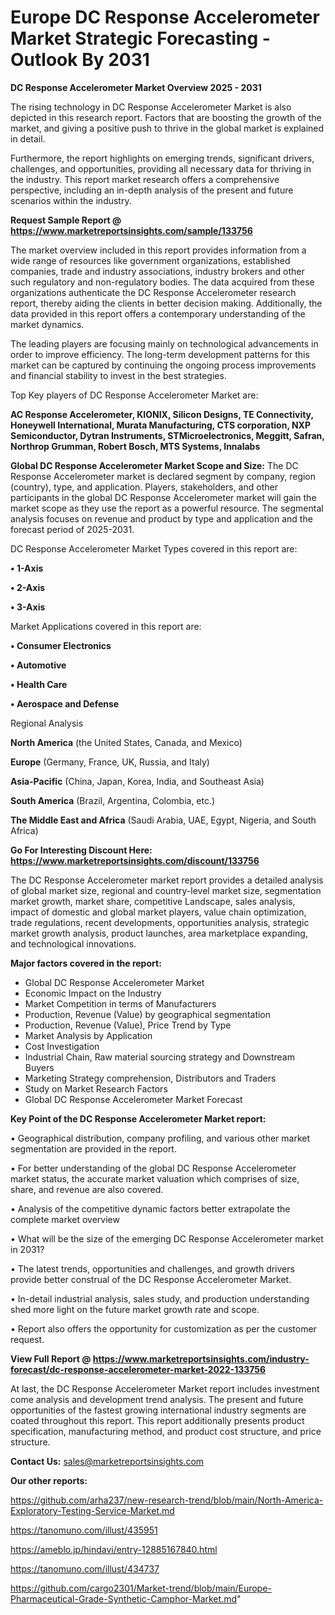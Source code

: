  # Europe DC Response Accelerometer Market Strategic Forecasting - Outlook By 2031

<Strong> DC Response Accelerometer Market Overview 2025 - 2031</strong>

The rising technology in DC Response Accelerometer Market is also depicted in this research report. Factors that are boosting the growth of the market, and giving a positive push to thrive in the global market is explained in detail.

Furthermore, the report highlights on emerging trends, significant drivers, challenges, and opportunities, providing all necessary data for thriving in the industry. This report market research offers a comprehensive perspective, including an in-depth analysis of the present and future scenarios within the industry.

<strong>Request Sample Report @ <a href=https://www.marketreportsinsights.com/sample/133756>https://www.marketreportsinsights.com/sample/133756</a></strong>

The market overview included in this report provides information from a wide range of resources like government organizations, established companies, trade and industry associations, industry brokers and other such regulatory and non-regulatory bodies. The data acquired from these organizations authenticate the DC Response Accelerometer research report, thereby aiding the clients in better decision making. Additionally, the data provided in this report offers a contemporary understanding of the market dynamics.

The leading players are focusing mainly on technological advancements in order to improve efficiency. The long-term development patterns for this market can be captured by continuing the ongoing process improvements and financial stability to invest in the best strategies.

Top Key players of DC Response Accelerometer Market are:

<strong>AC Response Accelerometer, KIONIX, Silicon Designs, TE Connectivity, Honeywell International, Murata Manufacturing, CTS corporation, NXP Semiconductor, Dytran Instruments, STMicroelectronics, Meggitt, Safran, Northrop Grumman, Robert Bosch, MTS Systems, Innalabs</strong>

<strong><b>Global DC Response Accelerometer Market Scope and Size:</b></strong>
The DC Response Accelerometer market is declared segment by company, region (country), type, and application. Players, stakeholders, and other participants in the global DC Response Accelerometer market will gain the market scope as they use the report as a powerful resource. The segmental analysis focuses on revenue and product by type and application and the forecast period of 2025-2031.

DC Response Accelerometer Market Types covered in this report are:

<strong>• 1-Axis

• 2-Axis

• 3-Axis</strong>

Market Applications covered in this report are:

<strong>• Consumer Electronics

• Automotive

• Health Care

• Aerospace and Defense</strong> 

Regional Analysis

<strong>North America</strong> (the United States, Canada, and Mexico)

<strong>Europe</strong> (Germany, France, UK, Russia, and Italy)

<strong>Asia-Pacific</strong> (China, Japan, Korea, India, and Southeast Asia)

<strong>South America</strong> (Brazil, Argentina, Colombia, etc.)

<strong>The Middle East and Africa</strong> (Saudi Arabia, UAE, Egypt, Nigeria, and South Africa)

<strong>Go For Interesting Discount Here: <a href=https://www.marketreportsinsights.com/discount/133756>https://www.marketreportsinsights.com/discount/133756</a></strong>

The DC Response Accelerometer market report provides a detailed analysis of global market size, regional and country-level market size, segmentation market growth, market share, competitive Landscape, sales analysis, impact of domestic and global market players, value chain optimization, trade regulations, recent developments, opportunities analysis, strategic market growth analysis, product launches, area marketplace expanding, and technological innovations.

<strong><b>Major factors covered in the report:</b></strong>
<ul>
  <li>Global DC Response Accelerometer Market </li>
  <li>Economic Impact on the Industry</li>
  <li>Market Competition in terms of Manufacturers</li>
  <li>Production, Revenue (Value) by geographical segmentation</li>
  <li>Production, Revenue (Value), Price Trend by Type</li>
  <li>Market Analysis by Application</li>
  <li>Cost Investigation</li>
  <li>Industrial Chain, Raw material sourcing strategy and Downstream Buyers</li>
  <li>Marketing Strategy comprehension, Distributors and Traders</li>
  <li>Study on Market Research Factors</li>
  <li>Global DC Response Accelerometer Market Forecast</li>
</ul>

<strong><b>Key Point of the DC Response Accelerometer Market report:</b></strong>

• Geographical distribution, company profiling, and various other market segmentation are provided in the report.

• For better understanding of the global DC Response Accelerometer market status, the accurate market valuation which comprises of size, share, and revenue are also covered.

• Analysis of the competitive dynamic factors better extrapolate the complete market overview

• What will be the size of the emerging DC Response Accelerometer market in 2031?

• The latest trends, opportunities and challenges, and growth drivers provide better construal of the DC Response Accelerometer Market.

• In-detail industrial analysis, sales study, and production understanding shed more light on the future market growth rate and scope.

• Report also offers the opportunity for customization as per the customer request.

<strong><b>View Full Report @ <a href=https://www.marketreportsinsights.com/industry-forecast/dc-response-accelerometer-market-2022-133756>https://www.marketreportsinsights.com/industry-forecast/dc-response-accelerometer-market-2022-133756</a></b></strong>


At last, the DC Response Accelerometer Market report includes investment come analysis and development trend analysis. The present and future opportunities of the fastest growing international industry segments are coated throughout this report. This report additionally presents product specification, manufacturing method, and product cost structure, and price structure.

<strong>Contact Us:</strong>
sales@marketreportsinsights.com

<strong>Our other reports:</strong>

<a href=https://github.com/arha237/new-research-trend/blob/main/North-America-Exploratory-Testing-Service-Market.md>https://github.com/arha237/new-research-trend/blob/main/North-America-Exploratory-Testing-Service-Market.md</a>

<a href=https://tanomuno.com/illust/435951>https://tanomuno.com/illust/435951</a>

<a href=https://ameblo.jp/hindavi/entry-12885167840.html>https://ameblo.jp/hindavi/entry-12885167840.html</a>

<a href=https://tanomuno.com/illust/434737>https://tanomuno.com/illust/434737</a>

<a href=https://github.com/cargo2301/Market-trend/blob/main/Europe-Pharmaceutical-Grade-Synthetic-Camphor-Market.md>https://github.com/cargo2301/Market-trend/blob/main/Europe-Pharmaceutical-Grade-Synthetic-Camphor-Market.md</a>"
